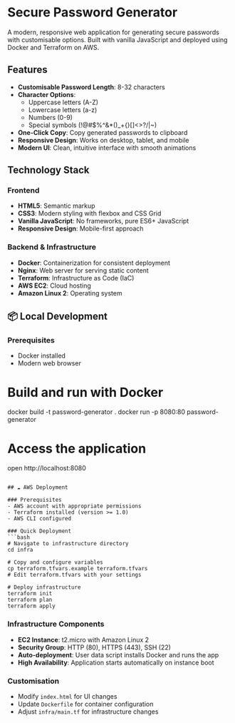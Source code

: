 # Secure Password Generator

A modern, responsive web application for generating secure passwords with customisable options. Built with vanilla JavaScript and deployed using Docker and Terraform on AWS.

##  Features

- **Customisable Password Length**: 8-32 characters
- **Character Options**:
  - Uppercase letters (A-Z)
  - Lowercase letters (a-z)
  - Numbers (0-9)
  - Special symbols (!@#$%^&*()_+{}[]<>?/|~)
- **One-Click Copy**: Copy generated passwords to clipboard
- **Responsive Design**: Works on desktop, tablet, and mobile
- **Modern UI**: Clean, intuitive interface with smooth animations

##  Technology Stack

### Frontend
- **HTML5**: Semantic markup
- **CSS3**: Modern styling with flexbox and CSS Grid
- **Vanilla JavaScript**: No frameworks, pure ES6+ JavaScript
- **Responsive Design**: Mobile-first approach

### Backend & Infrastructure
- **Docker**: Containerization for consistent deployment
- **Nginx**: Web server for serving static content
- **Terraform**: Infrastructure as Code (IaC)
- **AWS EC2**: Cloud hosting
- **Amazon Linux 2**: Operating system


## 📦 Local Development

### Prerequisites
- Docker installed
- Modern web browser


# Build and run with Docker
docker build -t password-generator .
docker run -p 8080:80 password-generator

# Access the application
open http://localhost:8080
```

## ☁️ AWS Deployment

### Prerequisites
- AWS account with appropriate permissions
- Terraform installed (version >= 1.0)
- AWS CLI configured

### Quick Deployment
```bash
# Navigate to infrastructure directory
cd infra

# Copy and configure variables
cp terraform.tfvars.example terraform.tfvars
# Edit terraform.tfvars with your settings

# Deploy infrastructure
terraform init
terraform plan
terraform apply
```

### Infrastructure Components
- **EC2 Instance**: t2.micro with Amazon Linux 2
- **Security Group**: HTTP (80), HTTPS (443), SSH (22)
- **Auto-deployment**: User data script installs Docker and runs the app
- **High Availability**: Application starts automatically on instance boot

### Customisation
- Modify `index.html` for UI changes
- Update `Dockerfile` for container configuration
- Adjust `infra/main.tf` for infrastructure changes
